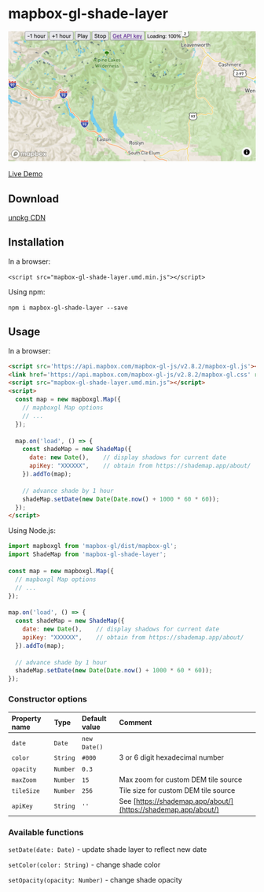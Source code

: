 # mapbox-gl-shade-layer

![Mapbox Shade Layer demo](/demo.gif)

[Live Demo](https://ted-piotrowski.github.io/mapbox-gl-shade-layer/examples/map.html)

## Download

[unpkg CDN](https://unpkg.com/mapbox-gl-shade-layer/dist/mapbox-gl-shade-layer.umd.min.js)

## Installation

In a browser:

`<script src="mapbox-gl-shade-layer.umd.min.js"></script>`

Using npm:

`npm i mapbox-gl-shade-layer --save`

## Usage

In a browser:

```html
<script src='https://api.mapbox.com/mapbox-gl-js/v2.8.2/mapbox-gl.js'></script>
<link href='https://api.mapbox.com/mapbox-gl-js/v2.8.2/mapbox-gl.css' rel='stylesheet' />
<script src="mapbox-gl-shade-layer.umd.min.js"></script>
<script>
  const map = new mapboxgl.Map({
    // mapboxgl Map options
    // ... 
  });

  map.on('load', () => {
    const shadeMap = new ShadeMap({
      date: new Date(),    // display shadows for current date
      apiKey: "XXXXXX",    // obtain from https://shademap.app/about/
    }).addTo(map);

    // advance shade by 1 hour
    shadeMap.setDate(new Date(Date.now() + 1000 * 60 * 60)); 
  });
</script>
```

Using Node.js:

```javascript
import mapboxgl from 'mapbox-gl/dist/mapbox-gl';
import ShadeMap from 'mapbox-gl-shade-layer';

const map = new mapboxgl.Map({
  // mapboxgl Map options
  // ... 
});

map.on('load', () => {
  const shadeMap = new ShadeMap({
    date: new Date(),    // display shadows for current date
    apiKey: "XXXXXX",    // obtain from https://shademap.app/about/
  }).addTo(map);

  // advance shade by 1 hour
  shadeMap.setDate(new Date(Date.now() + 1000 * 60 * 60)); 
});
```

### Constructor options

Property name | Type | Default value | Comment
:--- | :--- | :--- | :---
`date` | `Date` | `new Date()` |
`color` | `String` | `#000` | 3 or 6 digit hexadecimal number
`opacity` | `Number` | `0.3`
`maxZoom` | `Number` | `15` | Max zoom for custom DEM tile source
`tileSize` | `Number` | `256` | Tile size for custom DEM tile source
`apiKey` | `String` | `''` | See [https://shademap.app/about/](https://shademap.app/about/)

### Available functions

`setDate(date: Date)` - update shade layer to reflect new date

`setColor(color: String)` - change shade color

`setOpacity(opacity: Number)` - change shade opacity

